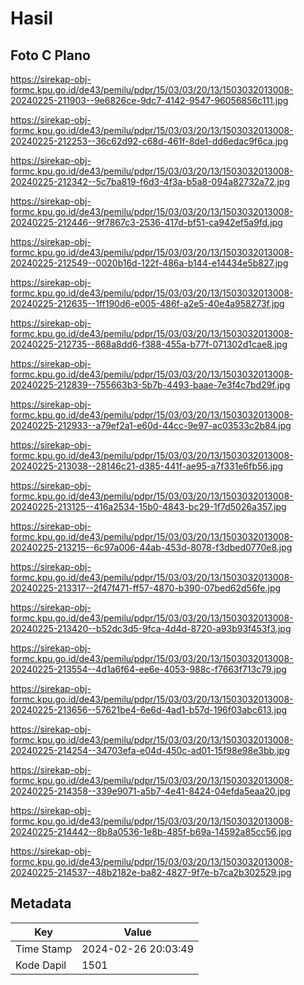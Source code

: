 # Hasil

## Foto C Plano

https://sirekap-obj-formc.kpu.go.id/de43/pemilu/pdpr/15/03/03/20/13/1503032013008-20240225-211903--9e6826ce-9dc7-4142-9547-96056856c111.jpg

https://sirekap-obj-formc.kpu.go.id/de43/pemilu/pdpr/15/03/03/20/13/1503032013008-20240225-212253--36c62d92-c68d-461f-8de1-dd6edac9f6ca.jpg

https://sirekap-obj-formc.kpu.go.id/de43/pemilu/pdpr/15/03/03/20/13/1503032013008-20240225-212342--5c7ba819-f6d3-4f3a-b5a8-094a82732a72.jpg

https://sirekap-obj-formc.kpu.go.id/de43/pemilu/pdpr/15/03/03/20/13/1503032013008-20240225-212446--9f7867c3-2536-417d-bf51-ca942ef5a9fd.jpg

https://sirekap-obj-formc.kpu.go.id/de43/pemilu/pdpr/15/03/03/20/13/1503032013008-20240225-212549--0020b16d-122f-486a-b144-e14434e5b827.jpg

https://sirekap-obj-formc.kpu.go.id/de43/pemilu/pdpr/15/03/03/20/13/1503032013008-20240225-212635--1ff190d6-e005-486f-a2e5-40e4a958273f.jpg

https://sirekap-obj-formc.kpu.go.id/de43/pemilu/pdpr/15/03/03/20/13/1503032013008-20240225-212735--868a8dd6-f388-455a-b77f-071302d1cae8.jpg

https://sirekap-obj-formc.kpu.go.id/de43/pemilu/pdpr/15/03/03/20/13/1503032013008-20240225-212839--755663b3-5b7b-4493-baae-7e3f4c7bd29f.jpg

https://sirekap-obj-formc.kpu.go.id/de43/pemilu/pdpr/15/03/03/20/13/1503032013008-20240225-212933--a79ef2a1-e60d-44cc-9e97-ac03533c2b84.jpg

https://sirekap-obj-formc.kpu.go.id/de43/pemilu/pdpr/15/03/03/20/13/1503032013008-20240225-213038--28146c21-d385-441f-ae95-a7f331e6fb56.jpg

https://sirekap-obj-formc.kpu.go.id/de43/pemilu/pdpr/15/03/03/20/13/1503032013008-20240225-213125--416a2534-15b0-4843-bc29-1f7d5026a357.jpg

https://sirekap-obj-formc.kpu.go.id/de43/pemilu/pdpr/15/03/03/20/13/1503032013008-20240225-213215--6c97a006-44ab-453d-8078-f3dbed0770e8.jpg

https://sirekap-obj-formc.kpu.go.id/de43/pemilu/pdpr/15/03/03/20/13/1503032013008-20240225-213317--2f47f471-ff57-4870-b390-07bed62d56fe.jpg

https://sirekap-obj-formc.kpu.go.id/de43/pemilu/pdpr/15/03/03/20/13/1503032013008-20240225-213420--b52dc3d5-9fca-4d4d-8720-a93b93f453f3.jpg

https://sirekap-obj-formc.kpu.go.id/de43/pemilu/pdpr/15/03/03/20/13/1503032013008-20240225-213554--4d1a6f64-ee6e-4053-988c-f7663f713c79.jpg

https://sirekap-obj-formc.kpu.go.id/de43/pemilu/pdpr/15/03/03/20/13/1503032013008-20240225-213656--57621be4-6e6d-4ad1-b57d-196f03abc613.jpg

https://sirekap-obj-formc.kpu.go.id/de43/pemilu/pdpr/15/03/03/20/13/1503032013008-20240225-214254--34703efa-e04d-450c-ad01-15f98e98e3bb.jpg

https://sirekap-obj-formc.kpu.go.id/de43/pemilu/pdpr/15/03/03/20/13/1503032013008-20240225-214358--339e9071-a5b7-4e41-8424-04efda5eaa20.jpg

https://sirekap-obj-formc.kpu.go.id/de43/pemilu/pdpr/15/03/03/20/13/1503032013008-20240225-214442--8b8a0536-1e8b-485f-b69a-14592a85cc56.jpg

https://sirekap-obj-formc.kpu.go.id/de43/pemilu/pdpr/15/03/03/20/13/1503032013008-20240225-214537--48b2182e-ba82-4827-9f7e-b7ca2b302529.jpg


## Metadata

| Key        | Value               |
| ---------- | ------------------- |
| Time Stamp | 2024-02-26 20:03:49 |
| Kode Dapil | 1501                |



